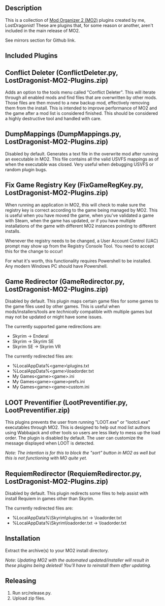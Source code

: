 ## **Description**

This is a collection of [Mod Organizer 2 (MO2)](https://www.nexusmods.com/skyrimspecialedition/mods/6194)﻿ plugins created by me, LostDragonist! These are plugins that, for some reason or another, aren't included in the main release of MO2.

See mirrors section for Github link.

## **Included Plugins**

## **Conflict Deleter** (ConflictDeleter.py, LostDragonist-MO2-Plugins.zip)

Adds an option to the tools menu called "Conflict Deleter". This will iterate through all enabled mods and find files that are overwritten by other mods. Those files are then moved to a new backup mod, effectively removing them from the install. This is intended to improve performance of MO2 and the game after a mod list is considered finished. This should be considered a highly destructive tool and handled with care.

## **DumpMappings** (DumpMappings.py, LostDragonist-MO2-Plugins.zip)

Disabled by default. Generates a text file in the overwrite mod after running an executable in MO2. This file contains all the valid USVFS mappings as of when the executable was closed. Very useful when debugging USVFS or random plugin bugs.

## **Fix Game Registry Key** (FixGameRegKey.py, LostDragonist-MO2-Plugins.zip)

When running an application in MO2, this will check to make sure the registry key is correct according to the game being managed by MO2. This is useful when you have moved the game, when you've validated a game with Steam, when the game has updated, or if you have multiple installations of the game with different MO2 instances pointing to different installs.

Whenever the registry needs to be changed, a User Account Control (UAC) prompt may show up from the Registry Console Tool. You need to accept this for the change to occur!

For what it's worth, this functionality requires Powershell to be installed. Any modern Windows PC should have Powershell.

## **Game Redirector** (GameRedirector.py, LostDragonist-MO2-Plugins.zip)

Disabled by default. This plugin maps certain game files for some games to the game files used by other games. This is useful when mods/installers/tools are *technically* compatible with multiple games but may not be updated or might have some issues.

The currently supported game redirections are:

* Skyrim -> Enderal
* Skyrim -> Skyrim SE
* Skyrim SE -> Skyrim VR

The currently redirected files are:

* %LocalAppData%\<game>\plugins.txt
* %LocalAppData%\<game>\loadorder.txt
* My Games\<game>\<game>.ini
* My Games\<game>\<game>prefs.ini
* My Games\<game>\<game>custom.ini

## **LOOT Preventifier** (LootPreventifier.py, LootPreventifier.zip)

This plugins prevents the user from running "LOOT.exe" or "lootcli.exe" executables through MO2. This is designed to help out mod list authors using Wabbajack and other tools so users are less likely to mess up the load order. The plugin is disabled by default. The user can customize the message displayed when LOOT is detected.

*Note: The intention is for this to block the "sort" button in MO2 as well but this is not functioning with MO quite yet.*

## **RequiemRedirector** (RequiemRedirector.py, LostDragonist-MO2-Plugins.zip)

Disabled by default. This plugin redirects some files to help assist with install Requiem in games other than Skyrim.

The currently redirected files are:

* %LocalAppData%\Skyrim\plugins.txt -> <active profile>\loadorder.txt
* %LocalAppData%\Skyrim\loadorder.txt -> <active profile>\loadorder.txt

## **Installation**
Extract the archive(s) to your MO2 install directory.

*Note: Updating MO2 with the automated updated/installer will result in these plugins being deleted!  You'll have to reinstall them after updating.*

## Releasing

1. Run src/release.py.
2. Upload zip files.
